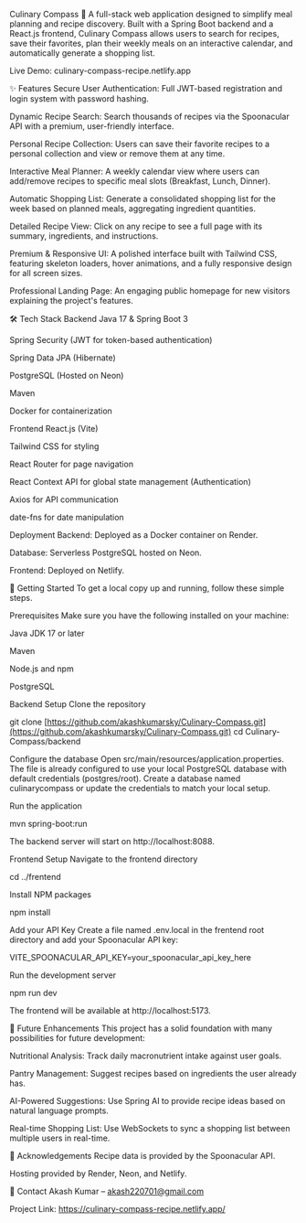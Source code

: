 Culinary Compass 🧭
A full-stack web application designed to simplify meal planning and recipe discovery. Built with a Spring Boot backend and a React.js frontend, Culinary Compass allows users to search for recipes, save their favorites, plan their weekly meals on an interactive calendar, and automatically generate a shopping list.

Live Demo: culinary-compass-recipe.netlify.app

✨ Features
Secure User Authentication: Full JWT-based registration and login system with password hashing.

Dynamic Recipe Search: Search thousands of recipes via the Spoonacular API with a premium, user-friendly interface.

Personal Recipe Collection: Users can save their favorite recipes to a personal collection and view or remove them at any time.

Interactive Meal Planner: A weekly calendar view where users can add/remove recipes to specific meal slots (Breakfast, Lunch, Dinner).

Automatic Shopping List: Generate a consolidated shopping list for the week based on planned meals, aggregating ingredient quantities.

Detailed Recipe View: Click on any recipe to see a full page with its summary, ingredients, and instructions.

Premium & Responsive UI: A polished interface built with Tailwind CSS, featuring skeleton loaders, hover animations, and a fully responsive design for all screen sizes.

Professional Landing Page: An engaging public homepage for new visitors explaining the project's features.

🛠️ Tech Stack
Backend
Java 17 & Spring Boot 3

Spring Security (JWT for token-based authentication)

Spring Data JPA (Hibernate)

PostgreSQL (Hosted on Neon)

Maven

Docker for containerization

Frontend
React.js (Vite)

Tailwind CSS for styling

React Router for page navigation

React Context API for global state management (Authentication)

Axios for API communication

date-fns for date manipulation

Deployment
Backend: Deployed as a Docker container on Render.

Database: Serverless PostgreSQL hosted on Neon.

Frontend: Deployed on Netlify.

🚀 Getting Started
To get a local copy up and running, follow these simple steps.

Prerequisites
Make sure you have the following installed on your machine:

Java JDK 17 or later

Maven

Node.js and npm

PostgreSQL

Backend Setup
Clone the repository

git clone [https://github.com/akashkumarsky/Culinary-Compass.git](https://github.com/akashkumarsky/Culinary-Compass.git)
cd Culinary-Compass/backend

Configure the database
Open src/main/resources/application.properties. The file is already configured to use your local PostgreSQL database with default credentials (postgres/root). Create a database named culinarycompass or update the credentials to match your local setup.

Run the application

mvn spring-boot:run

The backend server will start on http://localhost:8088.

Frontend Setup
Navigate to the frontend directory

cd ../frentend

Install NPM packages

npm install

Add your API Key
Create a file named .env.local in the frentend root directory and add your Spoonacular API key:

VITE_SPOONACULAR_API_KEY=your_spoonacular_api_key_here

Run the development server

npm run dev

The frontend will be available at http://localhost:5173.

🌟 Future Enhancements
This project has a solid foundation with many possibilities for future development:

Nutritional Analysis: Track daily macronutrient intake against user goals.

Pantry Management: Suggest recipes based on ingredients the user already has.

AI-Powered Suggestions: Use Spring AI to provide recipe ideas based on natural language prompts.

Real-time Shopping List: Use WebSockets to sync a shopping list between multiple users in real-time.

🙏 Acknowledgements
Recipe data is provided by the Spoonacular API.

Hosting provided by Render, Neon, and Netlify.

📧 Contact
Akash Kumar – akash220701@gmail.com

Project Link: https://culinary-compass-recipe.netlify.app/
